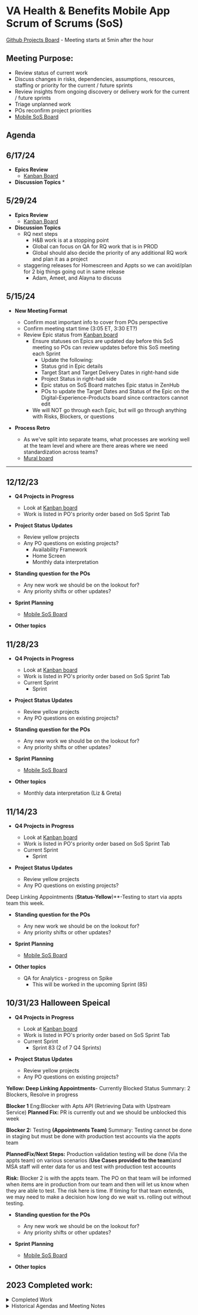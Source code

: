 # VA Health & Benefits Mobile App Scrum of Scrums (SoS) 
[Github Projects Board](https://github.com/orgs/department-of-veterans-affairs/projects/823/views/3) - Meeting starts at 5min after the hour

## Meeting Purpose:

  * Review status of current work
  * Discuss changes in risks, dependencies, assumptions, resources, staffing or priority for the current / future sprints
  * Review insights from ongoing discovery or delivery work for the current / future sprints
  * Triage unplanned work
  * POs reconfirm project priorities
  * [Mobile SoS Board](https://github.com/orgs/department-of-veterans-affairs/projects/823/views/3)
  


## Agenda

## 6/17/24
* **Epics Review**
  * [Kanban Board](https://github.com/orgs/department-of-veterans-affairs/projects/823/views/13)
* **Discussion Topics**
  * 

## 5/29/24
* **Epics Review**
  * [Kanban Board](https://github.com/orgs/department-of-veterans-affairs/projects/823/views/13)
* **Discussion Topics**
  * RQ next steps
    * H&B work is at a stopping point
    * Global can focus on QA for RQ work that is in PROD
    * Global should also decide the priority of any additional RQ work and plan it as a project
  * staggering releases for Homescreen and Appts so we can avoid/plan for 2 big things going out in same release
    * Adam, Ameet, and Alayna to discuss

## 5/15/24
* **New Meeting Format**
  * Confirm most important info to cover from POs perspective
  * Confirm meeting start time (3:05 ET, 3:30 ET?)
  * Review Epic status from [Kanban board](https://github.com/orgs/department-of-veterans-affairs/projects/823/views/13)
      * Ensure statuses on Epics are updated day before this SoS meeting so POs can review updates before this SoS meeting each Sprint
          * Update the following:
          * Status grid in Epic details
          * Target Start and Target Delivery Dates in right-hand side
          * Project Status in right-had side
          * Epic status on SoS Board matches Epic status in ZenHub
          * POs to update the Target Dates and Status of the Epic on the Digital-Experience-Products board since contractors cannot edit
      * We will NOT go through each Epic, but will go through anything with Risks, Blockers, or questions
      
* **Process Retro**
  * As we've split into separate teams, what processes are working well at the team level and where are there areas where we need standardization across teams?
  * [Mural board](https://app.mural.co/t/adhoccorporateworkspace2583/m/adhoccorporateworkspace2583/1715720774099/f5818b6c94c7e3ccddb54b63c419de2e2753a69c?sender=matthall4429)




__________________________________________________________________________
## 12/12/23

* **Q4 Projects in Progress**
  * Look at [Kanban board](https://github.com/orgs/department-of-veterans-affairs/projects/823/views/13)
  * Work is listed in PO's priority order based on SoS Sprint Tab 
   
* **Project Status Updates**
  * Review yellow projects
  * Any PO questions on existing projects?
    *  Availability Framework
    *  Home Screen
    *  Monthly data interpretation

* **Standing question for the POs**
  * Any new work we should be on the lookout for?
  * Any priority shifts or other updates?

* **Sprint Planning**
   * [Mobile SoS Board](https://github.com/orgs/department-of-veterans-affairs/projects/823/views/3)

    
* **Other topics**

## 11/28/23

* **Q4 Projects in Progress**
  * Look at [Kanban board](https://github.com/orgs/department-of-veterans-affairs/projects/823/views/13)
  * Work is listed in PO's priority order based on SoS Sprint Tab 
  * Current Sprint
    * Sprint 
   
* **Project Status Updates**
  * Review yellow projects
  * Any PO questions on existing projects? 

* **Standing question for the POs**
  * Any new work we should be on the lookout for?
  * Any priority shifts or other updates?


* **Sprint Planning**
   * [Mobile SoS Board](https://github.com/orgs/department-of-veterans-affairs/projects/823/views/3)

    
* **Other topics**
   * Monthly data interpretation (Liz & Greta)

## 11/14/23

* **Q4 Projects in Progress**
  * Look at [Kanban board](https://github.com/orgs/department-of-veterans-affairs/projects/823/views/13)
  * Work is listed in PO's priority order based on SoS Sprint Tab 
  * Current Sprint
    * Sprint 
   
* **Project Status Updates**
  * Review yellow projects
  * Any PO questions on existing projects?
 
Deep Linking Appointments (**Status-Yellow**)**-Testing to start via appts team this week.
 

* **Standing question for the POs**
  * Any new work we should be on the lookout for?
  * Any priority shifts or other updates?


* **Sprint Planning**
   * [Mobile SoS Board](https://github.com/orgs/department-of-veterans-affairs/projects/823/views/3)

    
* **Other topics**
   * QA for Analytics - progress on Spike
     * This will be worked in the upcoming Sprint (85)

## 10/31/23 Halloween Speical


* **Q4 Projects in Progress**
  * Look at [Kanban board](https://github.com/orgs/department-of-veterans-affairs/projects/823/views/13)
  * Work is listed in PO's priority order based on SoS Sprint Tab 
  * Current Sprint
    * Sprint 83  (2 of 7 Q4 Sprints) 
   
* **Project Status Updates**
  * Review yellow projects
  * Any PO questions on existing projects?
 
**Yellow: Deep Linking Appointments**- Currently Blocked Status
  Summary: 2 Blockers, Resolve in progress

**Blocker 1**
  Eng:Blocker with Apts API (Retrieving Data with Upstream Service)
  **Planned Fix:** PR is currently out and we should be unblocked this week
  
**Blocker 2:** Testing **(Appointments Team)**
  Summary: Testing cannot be done in staging but must be done with production test accounts via the appts team
  
 **PlannedFix/Next Steps:** Production validation testing will be done (Via the appts team) on various scenarios (**Use Cases provided to the team**)and MSA staff will enter data for us and test with production test accounts 

**Risk:** Blocker 2 is with the appts team. The PO on that team will be informed when items are in production from our team and then will let us know when they are able to test.
The risk here is time. If timing for that team extends, we may need to make a decision how long do we wait vs. rolling out without testing.

* **Standing question for the POs**
  * Any new work we should be on the lookout for?
  * Any priority shifts or other updates?


* **Sprint Planning**
   * [Mobile SoS Board](https://github.com/orgs/department-of-veterans-affairs/projects/823/views/3)

    
* **Other topics**




## 2023 Completed work:
<details>
<Summary>Completed Work </Summary>

| Quarter |Project | PM | Status |
|-------- | ----------- | ----------- | ----------- |
|Q2 | [CircleCI Migration](https://app.zenhub.com/workspaces/va-mobile-product-view-610035bc5395bb000e62e529/issues/gh/department-of-veterans-affairs/va-mobile-app/4670) | Kelly | COMPLETE |
|Q2 | [Digital Decision Letters ](https://github.com/department-of-veterans-affairs/va-mobile-app/issues/4290)| Kelly | COMPLETE |
|Q2 | [Preferred Name & Gender Identification](https://github.com/department-of-veterans-affairs/va-mobile-app/issues/4028) | Meko | COMPLETE |
|Q2 | [WCAG 2.2 ](https://github.com/department-of-veterans-affairs/va-mobile-app/issues/4228) | Stacy | COMPLETE |
|Q2 | [Rx](https://github.com/department-of-veterans-affairs/va-mobile-app/issues/5091) | Meko | COMPLETE |
|Q2 | [Claims Metrics/Pact Act](https://app.zenhub.com/workspaces/va-mobile-product-view-610035bc5395bb000e62e529/issues/gh/department-of-veterans-affairs/va-mobile-app/4078) | Stacy | COMPLETE |
|Q3 | [Content Management System Sprint 0](https://app.zenhub.com/workspaces/va-mobile-60f1a34998bc75000f2a489f/issues/gh/department-of-veterans-affairs/va-mobile-app/6071)   | Misty | COMPLETE |
|Q3 | [Cancel Message Content Auidt**](https://app.zenhub.com/workspaces/va-mobile-60f1a34998bc75000f2a489f/issues/gh/department-of-veterans-affairs/va-mobile-app/2172) |Stacy | Releasing August |
|Q3| [SM Realignement with MHV](https://app.zenhub.com/workspaces/va-mobile-60f1a34998bc75000f2a489f/issues/gh/department-of-veterans-affairs/va-mobile-app/4718) | Adam | Releasing August| 
|Q3 | Pre-Needs Burial Claims Sprint 0  | Adam  | Presented |
|Q3 | [Appointment Refinement: Compensation & Pension](https://github.com/department-of-veterans-affairs/va-mobile-app/issues/4725)  | Meko | 8/1 App release |
|Q3 | [Deeplinking](https://app.zenhub.com/workspaces/va-mobile-60f1a34998bc75000f2a489f/issues/gh/department-of-veterans-affairs/va-mobile-app/6037) | Stacy | 2.10.11 RElease - Sept |
|Q3 |[Appointment: List & Detail content alignment audit](https://github.com/department-of-veterans-affairs/va-mobile-app/issues/5136) | Meko | Readout completed | Aug '23 |
|Q3| [Finding Medications-Comparitive Analysis](https://github.com/department-of-veterans-affairs/va-mobile-app/issues/6041) | Meko/Lauren | Readout completed | | August '23| 
|Q3 | [Android SSO Login Update / Custom Tabs](https://app.zenhub.com/workspaces/va-mobile-60f1a34998bc75000f2a489f/issues/gh/department-of-veterans-affairs/va-mobile-app/5118) | Stacy | 2.11.0 Release Sept 2023 |
|Q3 | [Proof of Veteran Status](https://app.zenhub.com/workspaces/va-mobile-60f1a34998bc75000f2a489f/issues/gh/department-of-veterans-affairs/va-mobile-app/4270) | Adam | 10/11/2023 |
</details>




<details>
<Summary>Historical Agendas and Meeting Notes </Summary>

## 10/17/23


* **Q4 Projects in Progress**
  * Look at [Kanban board](https://github.com/orgs/department-of-veterans-affairs/projects/823/views/13)
  * Work is listed in PO's priority order based on SoS Sprint Tab
  * PM owner - transitioning to Ameet 
  * Current Sprint
    * Sprint 82  (1 of 7 Q4 Sprints) 
   
* **Project Status Updates**
  * Review yellow projects
     * No yellow projects   
  * Any PO questions on existing projects?
     * Meko leaving / transition - Rachel offered her and Ryan as an assistance for and after the transition
     * Meko provided an update on exisiting work
        * Appointments
           * Identified a bug that MHV is looking into - Mobile showing video when its in person
           * Possibility this is a staging data issue
           * Ticket created - thread in MHV Slack channel
        * RX
           * Continuing to follow-up
           * Working on a recommendation that will be shared on mobile design channel
              * Recommending going the Sort route 
           * Unplanned work
              * Raquel reached out asking if mobile could smoke test a change they are implementing (mobile not involved with the change)
              * Mobile does not have production accounts thus cannot smoke test
              * Uncertain how we can help ; example of unplanned Q4 work that other areas are contacting mobile for       
 
* **Standing question for the POs (Adam)**
  * Any new work we should be on the lookout for?
     *  Terms of Use expected to continue
        * Meko indicated testing has begun on Mobile
        * Mobile found a bug when redirecting - communicated and shared that with TOU team - they are working on it   
  * Any priority shifts or other updates?
     * Travel Reimbursement ending this sprint vs continuing a couple more 
     * No other changes 

* **Sprint Planning (Adam)**
   * [Mobile SoS Board](https://github.com/orgs/department-of-veterans-affairs/projects/823/views/3)
      * No concerns with the top projects or the projects currently slated
      * All areas have extra capacity which will be looked at during planning
    
* **Other topics**
   * Liz - [Sept 23 App Store Review](https://github.com/department-of-veterans-affairs/va.gov-team/blob/master/products/va-mobile-app/reporting/App-Stores-Reviews/Sept23.md)
       * Process has been done for 8 months
       * Looking at 20 key words
       * 150 - 200 reviews a month with comments
       * Discussion on how best to integrate app store data with dashboard data - Greta, Liz, and Ameet working on it - Rachel support
       * Liz encouraged to continue to review during SoS if she wants 


## 10/3/23 Agenda
 * Repurposed for Q3 planning
 * Contact Kelly Lein / Matt Hall for planning materials, decisions

## 9/19/23 Agenda:


* **Q3 Projects in Progress**
  * Look at [Kanban board](https://github.com/orgs/department-of-veterans-affairs/projects/823/views/13)
     * Removed the table of projects and status updates and moved them to epics on the Kanban board
     * Able to search on the kanban board project status to see where its at (On Track, Potential Risk, At Risk)   
  * Yellow projects / Potential Risk
     * EVSS
        *   Mobile waiting for fully EVSS transition; once its moved into production and stable then Mobile will switch over
            * Disability ratings turned on to 100% but had to drop to 50% because of errors
            * Overall Mobile transition to EVSS is less than 10 points - turn on / monitor the various areas    
     * Check-In
        *   No actions for mobile @ this time outside of staying up to date with External teams 
        *     Conituned blockers from external teams
        *   Planned Check-In release for today but put on hold because of bugs
            * Kay working to prioritize the bugs
        *   Staging tool still blocked as Shane is OOO
        *   Rachel said she would like a retro with VAOS and Check-In on how we could have done better on this project
        *   Discussion on prioritizing this project into Q4 given the dependencies
           * Rachel agreed to the risk and talked about prioritizing work Mobile has more control / less dependencies on    

 
* **Standing question for the POs (Adam)**
  * Any new work we should be on the lookout for?
     * MHV sign on is being decommissioned on 12/4
     * Rachel and Ryan are the POs for the Veteran Status for both Mobile and Web  
  * Any priority shifts or other updates?
     * None
  * Other topics
     * Kelly brought up if there was any additional info on Epic 6721 - Rachel indicated she would know more about 6/21 meeting
     * Q4 Planning
        * Monday Kelly is working with POs on defining a list of possible projects; have a meeting planned next week to review with the team
     * Custom Tab Andoid Login Issue - Rachel asked
       * Ticket is pending handing to be sized [6736](https://app.zenhub.com/workspaces/va-mobile-60f1a34998bc75000f2a489f/issues/gh/department-of-veterans-affairs/va-mobile-app/6736)
       * Rachel said to work this bug through standard process when asked if we need to prioritize it in this sprint, Mobile will incorporate into next Sprint (81)
         
* **Sprint Planning (Adam)**
   * No changes from a project standpoint per the POs
   * Mobile teams to work on leveling out the capacity through standard Sprint Planning process 

* **Monthly Mobile App Review Summary (Liz)**
   * Liz posted findings in DSVA
   * Liz asking how to best to use this information moving forward
      * Rick and only source of sentimental satisfaction
   * Group discussed adding some kind of feedback throughout the app's feature to learn more specifics
      * Matt confirmed this is a Sprint 0 Submit Feedback back in April already completed in this ; work has not progressed from here
      * Clarified this is not In-App recruitment as that focuses on helping Perigean improve their accuracy in selecting people who use the app for research
   * Liz reviewed the App Store data in [Github](https://github.com/department-of-veterans-affairs/va.gov-team/tree/master/products/va-mobile-app/reporting/App-Stores-Reviews)
   * Discussion on how to include this - maybe monthly dashboard , regular reviews
   * Dicussion and agreed consensus that a data dictionary / readme would be helpful for people to use to read and understand the data vs making wrong intreprations
    

* **Action Items**


## 8/22/23 Agenda:
* **Q3 Projects in Progress**
  * Yellow projects - Check In and Android Custom Tabs
     * Check-In (Meko) - still need Appointment team to expose a few fields and provide access to staging tool - Apt team is continuing to work on it 
     * Custom Tabs (Stacy) - SiS did a fix on their side and Mobile will be re-releasing on 9/12 
  
  
* **Standing question for the POs**
  * Any new work we should be on the lookout for?
       * Not on Scrum Board but Terms of Use Sprint 0 - external team will demo this on Thursday
       * Terms of Use Sprint 0 should be priority one of Sprint 0s and prefer to start this earlier than originally planned
       * Mobile does not explicitly have to match what other teams are doing
         * However - need to make sure that changes Web makes does not negatively impact mobile and changes mobile makes does not negatively impact web  
  * Any priority shifts?
  * Any updates?
       * Veteran Status - Rachel - hot off the press 
         * Just found out before this meeting that per VA Legal we cannot use the term Veteran or Veteran Status given dishonorably discharged (DD) Veterans can currently access this feature 
           * Rationale - doesn't follow Veteran definition; could lead to legal problems if DD Veteran has something that indicates they are a Veteran ; refered to VA communication toolkit on the web
         * With this - the recommendation was to change the name to Proof of Military Service then rename to Veteran Status onec DD Vets are prevented from accessing 
           * Mobile recommended Proof of Service given the length of Proof of Military Service will cause UX issues in the app - Rachel agreed
           * Mobile also sited concerns with the switching and changes impacting Veterans with cognitive disabilities 
              * Mobile's recommendation was to hold off releasing until the product works as expected vs pushing it out and making changes
              * Mobile also concerned with hiding information and from conversation DD Veterans can access some information but just not have it say Veteran
              * Mobile confirmed BE has access to statuses but FE does not use them to identify DD Vets
                 * Mobile will need help with understanding what statuses to use and when from external team
         * Rachel agreed to hold off on how to move forward with Veteran Status based on Mobile feedback and will get back with the Mobile team on next steps   
 


* **Sprint 79 Planning (Adam)**
  * SoS [Sprint Tab](https://github.com/orgs/department-of-veterans-affairs/projects/823/views/3)
     * Several areas over capacity
     * Rachael is the only QAer next sprint 
     * New projects
         *  Remote Disaster Mitigation   
         *  RX Default list view to show Active 
     * Projects completed from last sprint - 2.11 release 9/12 
         * Veteran Status MVP
     * Conversation on the sprint
         * Identified that Check-In Mobile work will be limited as we do not have access to testing - Apts is still working on it
         * Tom confirmed QA is set-up the best way the can to support Rachael being solo QA this sprint
         * Rachel indicated that we would pull capacity from Claims or the proejct itself
            * Matt eindicated this was more for small changes and planning for Q4 work
        * Adam indicated more conversation to happen during Sprint Planning process but have made good progress with the convo    
 
 * **Other items**
    * Q4 planning timing ? (Adam)
       * 3 sprints left for Q3 ~7 weeks away from Q4 work
       * Matt said that Kelly will be leading and coordinate with Jennifer - more information to be shared with Kelly is back from PTO
       * 10/3 is the full plan review - start at least 2 weeks before hand 
   * [4420](https://github.com/department-of-veterans-affairs/va-mobile-app/issues/4420)-Truncated address when launching Apple Maps
     * Next Steps to close the loop
       - Initial analysis not a mobile app issue, web has not heard of any issues on their end (leverage google maps)
       - Potential test that Kay has called out in slack is we could try testing with a Staff Veteran at the site.  If this is something we should do; may need PO coordination to set this up.  [See thread](https://dsva.slack.com/archives/CMNQT72LX/p1690220266864609)
       - There has only been 1 reported instance of this, should we continue to troubleshoot and work to test with this particular site, or is it ok to close this ticket for now and monitor to see if we receive any new inquiries concerning this use case?
    * Rachel approved to close this out but monitor is this is happening in App store review / Reddit 


## 8/9/23 Agenda
* Q3 Projects in Progress
   * 3 Yellow projects
      * Check-In (status from last SoS - related to dependency on other team) 
      * Customer Tabs - rollback 2.0.9; SiS team is involved - awaiting next steps from them
      * VHIC - mtg tomorrow in order to get contacts / info in order to get started
      * Design System Repo - Ryan has a meeting to review the roadmap and get Github staff contact
* Standing question for the POs
  * Any new work we should be on the lookout for?
      * Matt / Seth message from Ericka Robins (not sure of spelling) to get bullet points - both agreed to follow-up
      * VANotify is doing some work - does not impact mobile / existing notifications
          * But impacts new notifications - business is looking into it OCTO is staying in touch
      * Offsite that OCTO is participating in October - will have more info to share after  
  * Any priority shifts? None
* Sprint 77 Planning (Adam)
   * Ryan provided additional details on improving
      * less of a readout and interested in the conversation on epics being worked on and their tickets
      * Seth to follow-up with Jennifer on this 
   * SoS (Sprint Tab)[https://github.com/orgs/department-of-veterans-affairs/projects/823/views/3]
     * Projects starting: Travel Reimbursement Step 1 , Check-In Unhappy Path Copy, 
     * Projects expected to fall off - VHIC Step 1, Veteran Status (implementation TBD), Medication Readout, Mobile App Retention Analysis
     * Matt talked about additional discussion on handling surplus of capacity
     * Matt mentioned Labs and Test may be in consideration for Q3 (though no planned)
         * BE Jayson is working with Rachel and could do additional assessments of this and also Travel Pay
 * Other
     * Ryan - Just go ahead and put time on my calendar; I appreciate you asking but feel free to just put it on and I will respond or ask for a new time   

 
## 7/25/23 Agenda:
* Q3 Projects in Progress
  * Check-in
     * Yellow as we continue to be dependent on getting APIs finalized, sycning with Vista for testing confirugation  
     * Kay and team working on priorities 
     * Rachel asked how we could be better in handling situations like this
        * Meko mentioned that we need to identify dependencies upfront and make sure external times are aligned and on the same roadmap 
        * Meko also mentioned we are learning at the same time especially on the testing side 
  * Appointments
     * Call out that apopintment space is very complex
     * Facilities have their own business rules and can be different
     * Focus on appointment specific vs organization specific  
  * Deeplinking
     * Narin the only person to send messages for push notifcations
     * Narin had access issues that delayed testing 1-2 days
     * Potential issue with VANotify schema issue - working to debug but may need external coordination
     * Ryan said to pull him in if needed
     * Narin sent Rachel Han a form to sign to get Rachael and Theo access for testing
         * Rachel H noticed it was 2 years old and wanted to verify its the correct form
         * Narin confirmed and is working with a MHV PM who has helped on similar asks in the past
         * Rachel H to submit today 7/25 
  * Biometric bug 5986 update (Jayson)
     * Not the issue Tim Wright is working on
     * Jayson doesnt not believe is biometrics specific
     * When signing in there is an auto upgrade process to premium - sometimes this auto upgrade does not work
         * Web experiences this issue as well
         * Believe the root cause is related to the upgrade process
     * Jayson working with Identity on this
     * Rachel asked we should see what Web is doing to work around this and see if we can apply something similar
         * Jayson confirmed once we get more information from Identity we can review our options to resolve   

* Standing question for the POs
   * Any new work we should be on the lookout for?
      * Transition from RxR App to Flagship
      * Matt / Rachel have been talking - need to discuss with team to discuss scope
           * Only expect PM capacity to be impacted and maybe data to track metrics during transition and possibly coordinate with web to align
      * Analytics
          * Align priority with Phase 0 work which can be found in MHV-on-vagov-portal-home channel in their favorites
             * [Phase Mural](https://app.mural.co/t/departmentofveteransaffairs9999/m/departmentofveteransaffairs9999/1667322271773/26b9a1c19e3d4f1dbcc1dba4e4218a56f0fbb75a?sender=u7ec1ac1ea3bde48882e36908)
             * Product to review and align with this
     * Veteran Stauts Card
          * VA got confirmation that other health systems in the private sector will accept this form of id to get medical care/  treatment
          * Calling this out to re-enforce its value
     * Rachel (PO) to pull in Jayson as needed to help find information
          * Travel Reimbursement - Rachel and Kay meeting Thursday
          * Labs and tests - Jayson shared discovery done a year ago
               * That discovery may be outdated as all API MHV Medical Records are moving to Fire (Lighthouse) however Jayson indicated it includes details on Lighthouse APIs in that doc
               * Rachel Question for Jen / Ryan to consider - how much do we know as to what Veterans want to see in labs and tests froma mobile debice
                   * May need to consider mobile research and piggyback off Thanksgiving 2022 web research
                   * Ryan has seen comps from that and feels its just waiting to be built - not a lot of complexity
                   * Discussion on sharing and downdloading - need to consider impact with large documents (hundreds of pages)
                   * Lauren to follow up with Jen on this topic  (Lauren completed see [Slack](https://adhoc.slack.com/archives/C02CTV4JN0J/p1690314234091539)
                   * Greta mentioned completing access needs to get access to cover the metrics side of this work
                   * Reinforcement that just because web did it does not mean Mobile has to
                   * Liz call out some initial findings from research - Vet agency and cointuation of care especially for mobile (homeless vets) more info to be shared in research findings at next demo
   * Any priority shifts?
      * None
* Sprint 77 Planning (Adam)
   * Review [Sprint 77 SoS board](https://github.com/orgs/department-of-veterans-affairs/projects/823/views/3) to see what is currently slated
   * No priority changes
   * Discussions on Check-In and impact being delayed
   * Discussions on how to use extra capacity
      * Indicated disciplines leads are discussiong - Matt confirmed 

## 7/18/23 Agenda: 
 * SoS is being used this day for Sprint Planning for Sprin 76
 * Sprint Planning Slides [Mobile Team Sprint Planning - Sprint 76.pdf](https://github.com/department-of-veterans-affairs/va.gov-team/files/12088648/Mobile.Team.Sprint.Planning.-.Sprint.76.pdf)
 * Additional discussions needed on the process to handle pulling in tickets that were not planned - Jennifer to followup with Matt on coordination


## 7/11/23 Agenda and Meeting Notes 
 * Q3 Projects in Progress
    * RX carryover 
         * Meko verified its tied to the extra events Greta has spoken about, Binny confirmed status an be moved to green 
    * Cancel Message content audit 
         * Stacy -continuing to work on this so that we can move from yellow to green before the end of Sprint 75. Asked if Eng had anything further to add, Binny validated that this will be done.
    * EVSS
         * Kelly - updated that our team is doing well but are blocked by VA and LH. We are ready with Claims status and are waiting until VA is in Production; Letters is at 95% and will likely be ready for PROD before Claims.
    * SM Realignement Update 
         * Project missing from list above - project added back in 
         * working through staging bug issues ; experienced issue with adding threads to folders / inbox as originally planned ; SM MHV did not support
         * PO asked Product to coordinate a meeting with Leila Rassi (Octo owner of MHV SM) to review what Mobile is doing for SM 
    * Appointments 
         * Meko to update project list with Appointment as they are separate not together 
         * There are two tickets tied to appointments - CMP, removing the cancel button has been completed and are targeting the August 1 release and we are aligned with the Appts team; Appointments team has been updated. 
         * The other item is for Audits and that ticket is still in review.
    * Check-in
         *  Meko: question for Rachel: on Check-in, it sounds like some of the other teams are splitting the eng team between a couple of projects through August. Kay is managing two of these initiatives
         *  Rachel had not had a chance to talk to Kay about these and will touch base with her.
         *  Rachel met with Shane Elliot OCTO for SMS content - sounds like low effort to modify and just needes content from us 
    * POs would like the Estimated Timelines added to the card on the SoS board - Rachel looks at Kanban first then quarters than Sprint 
         * Completed 7/13 - comments made on tickets for details 
             * We have no timelines for alternate projects thus can't provide one so added Alternative Project in project name to differentiate
             * Used 100% Release field so it appears on the card - not this only depicts work planned for Q3 for that step; if we know work will also be continued into Q4 (Detox UI, Remote Disaster, Travel) the date depicts end of Q3 date of 10/10
             * Based on history timing will change and PMs will need to update the Epic in the Kanban as they change and also when the ture 100% release happens

 *  PO's project priorirt list (Adam)
    * Matt indicated the priority is set in the [SoS Board in the Sprints Tab](https://github.com/orgs/department-of-veterans-affairs/projects/823/views/3) as its sorted by Epic
    * [SoS Board in the Sprints Tab](https://github.com/orgs/department-of-veterans-affairs/projects/823/views/3) will be the source of truth for Mobile to follow
    * If the POs want to modify the priority then once that change is communicated then the SoS board can be update 
     
 * Question for the POs - any unplanned work that needs reviewed / prioritized? (Adam)
   * Web Banner - Meeting with Dave Conlan on 7/18
       * not sure what will come of it but our our scope and work has been completed and shared
       * Rachel directed to default to no work or very minimal 
         * believes there are questions tied to the events for their tracking purposes 
         * PM to provide update to Rachel post meeting  
   * Design Jam Session on app's home page around notifications
       * Is this related to a planned Q3 project or is there possible future work we need to be aware of 
   * Holly reviewed possible design work to fill unplanned capacity asked for PO approval to proceed with at least ST 
        * Identified while working on In-App recruitment
        * Identified that we are out of alignment of Va.gov design library 
        * recommended some short term work but also added the long term aspect of this is to update the home page (discussed during Nav 2.0 with past PO)
        * Ryan indicated he wanted to focus on known issues and those that align with future work especially ones that can be measured impact
            * Ryan indicated he did not think it was urgent to align with Va.gov design library on mobile alerts
            * Ryan indicated that Jen, Rachel, Ryan have talked about low hanging fruit that is Veteran facing like Labs and Test for Q3
            * Rachel / Ryan confirmed if the issue is accessibility related then would support pursuing 
        * Next steps
            * Jen to lead additional conversations 
            * Jen to provide Rachel / Ryan with a list of design work and other possible work to consider per PO's request 
                * Rachel asked if Jen to prioritize based on the following
                     1.) Focus on areas with the least amount of unknowns
                     2.) Work that is easy to shuffle in and out 
    * General awareness - no mobile action - Health Portfolio is working on a Go / No Go for SM update
         * Phase 0 go / no go targeting next week
         * This could lead to more questions around SM experience that Rachel will need help with 
         * Discussion on if we should bump up SM dashboard work - Rachel indicated to keep with current priority for now
    * Dashboard prioritization - could we align updates with MHV.gov release plan 
          
     
 * Sprint Planning update (Matt)
   * Team had a sprint planning workshop on 7/10
   * Changes will be made gradually to improve this process
   * Mobile meeting with POs 7/12 to discuss further details 

* Sprint 76 Planning (Adam)
   * Past convos talked about using SoS pre-sprint planning meeting to help with sprint planning?
   * This will likely change over time but taking a first stab at is 
       * Reminder that the SoS Board used for Q3 is used for our Sprint Planning prep as work is broken out by various sprints
       * Review [Sprint 76 SoS board](https://github.com/orgs/department-of-veterans-affairs/projects/823/views/3) to see what is currently slated
   * Reviewed board 
       * Discussions on if we can pull up work given 76 / 77 PM and BE have extra capacity
       * This is what is tentatively planned - not that some work may carryover also that some of the sizing is estimates and could change - difficult to say we have extra capacity but could
       * Jayson indicated user endpoint work can be pulled in early
       * No action taken



## 6/13/23
* User Retention Research - Liz
    * We'd like to start this right away
    * Please surface any questions you may have 
    * Liz to post the Research plan for Rachel & Ryan to review
* Sprint Capacity Planning - Content capacity  
    * Misty has 10 planned points for Sprint 74 but capacity is only at 5
    * Affects Check In and Confirmation Message Audit epics
    * Have worked ahead a bit on audit epic and hoping to reduce points for work in this sprint, encompassing really only QA'ing content and helping answer questions that come up from implementation.
* In-App Recruitment Step 2 (Adam)
    * Thanks Ryan for confirming we can use the Perigean link; Danielle will be included in content approval- [Slack thread](https://dsva.slack.com/archives/C018V2JCWRJ/p1686256275924369)
    * Dependency - We will need Kevin Hoffman / Danielle Thierry approval before implementing as they are not currently looking to increase their recruitment database size (see Slack thread for more details)
    * Proceeding with Step 2 focusing on UX design and business logic per Po's approval last demo
 * Secure Messaging - Realignment with Web (Adam)
    * Identified threading work needs to carry over 5654 ; Worked with Binny and will be picking this up 
 * Secure Messaging - Migrate to Re-Engineered Patient APIs (Adam) 
    * Meeting scheduled for Friday with MHV SM team including Mobile's Binny, Jayson and myself
    * Will have more of an update post meeting 
    * Open items: still awaiting ICD and updated schedule from MHV SM
 * EVSS Migration updates


## 5/31/23
* Preferred & Gender Identity Post release Bug identified
  * Authentication rule missed during implementation thatpreferred name and gender id updates are only available for idme and logingov user
  * Fix put in place by BE to update policy, but an issue was identifed on Friday by QA that when attempting to update Gender identity a service call was repeatadly being made and user hangs on a loading screen.  BE fix was needed as it was released in prod.  Next steps in handling this scenario for FE.  Do we show message to user upfront that they are not able to update, do we show messaging when user attempts the update, and what type of servicing error will come back from backend.   I have reached out to the accountexp-authexp team to see how they are handling message display in prod for web [DSVA thread](https://dsva.slack.com/archives/C909ZG2BB/p1685471206085409).  
* Ticket Management - PO approval on closing tickets not yet worked that are 1 year or older (anything older than 6/1/2022) - Adam
    * A lot has changed in the last 1 year which means they are likely outdated and will need a new ticket created with updated details and information before they can get prioritized
    * Tickets that are closed are still reecords in the system that can be reviewed if needed 
    * Goal - establishing such a practice will help keep the board clean by having relevant tickets on the board 
    * Expect we will learn as we do this but feel this is a solid first step
* Sprint Capacity Planning - QA capacity  
    * QA Team is facing over capacity 
    * QA does not have enough capacity to validate all new work and catchup work 
    * Therese reviewed upcoming sprints and increased QA capacity to better align and identified projects with no QA capacity associated with them but anticipate they will 
    * Need to set up a QA sizing process 
    * Leads need to discuss further and decide how we want to handle
       * EVSS and SM have external deadlines 

* C&P Appointments - C&P appointments are displayed in the VAOS application.   As of late April, the appointments team made some updates to the upcoming/past appt list to display Compensation & Pension as the appt type vs. the service type (i.e. Audiology & speech).  Additionally, a recent change request was implemented to not allow for these appt types to be canceled via VAOS and the user has to call the facility to make a change
  * Request for mobile to implement the above changes; originally to ensure functionality to not allow cancel, however in review it looks as though mobile needs to make additional appt list view changes to reflect the display of the appts.  Next step: priorize work/timing
  * Appt team, ticket references: [56997](https://app.zenhub.com/workspaces/appointments-team-603fdef281af6500110a1691/issues/gh/department-of-veterans-affairs/va.gov-team/56997)- Display C&P Appointments on the appt list(upcoming & past) and [57824](https://app.zenhub.com/workspaces/appointments-team-603fdef281af6500110a1691/issues/gh/department-of-veterans-affairs/va.gov-team/57824)-Set cancellable false for Comp & pension appts
  * We need to determine priority of this work

* Check-in
  * Veterans will need to text a VA number and VA will text them back
  * Working on the content of the message
  * Meko to work with Laurie on Check-in team to ensure they are creating tickets for this work
  * Shawn also proposed sending Push Notifications
    * Meko & Rachel to discuss further
 
 * VBA had a data request last week
  * miscommunication on this request - in the future if anyone outside of our team asks for data, include Rachel & Ryan so they can help prioritize requests

## 5/23/23
* Sprint 72 Planning [Mobile Team Sprint Planning - Sprint 72.pdf](https://github.com/department-of-veterans-affairs/va.gov-team/files/11554612/Mobile.Team.Sprint.Planning.-.Sprint.72.pdf)



## 5/16/23

Check-In
* Team is working on providing LOE estimate for 2 check-in user experience flows 'check-in w/pre-registration & check-in w/out pre-registration.  Target to have estimates by Wed 5/16. Being tracked [here](https://github.com/department-of-veterans-affairs/va-mobile-app/issues/5670)
* Push Notifications - Most of this effort is coordination that will need to be done w/check in team, Vetext/VaNotify (no implementation work on mobile).  If this is required for MVP, engagement will be needed with VeText/VANotify, are they in line with MVP timelines etc.
* Deep Linking - Will require a team spike (research time) to explore what would be involved and needed to implempement deep linking on the app
* There was an ask by Kay to add 'my-health-APPOINTMENTS' label to our check in Epic so that it would appear on the Unified Appointments Experience board.  It doesn't look like we are on the same repository and do not have access to adding the label and linking.  Need PO support on how to go about linking.  [Unified Appointments Experience Board](https://app.zenhub.com/workspaces/unified-appointments-experience-includes-mhv-to-vagov-check-in-mobile-etc-63d9ef2effd69b002641127b/board)
  * Ryan to find out
* Call Center Hand-off - may be another team to do MVP
  * Ryan to follow up with Rachel about meeting on 24th
* Better monitoring of any API outages - SM went down and we weren't sure of the process
  * There is confusion around who is responsible for alerting of outages, especially on off-hours.  Platform has on-call rotations but our program doesn't have the same.  Previously we have been advised to not alert upstream teams to errors we see as they should already be aware, so we didn't alert of the SM outage. 
* Providing alerts on important events in a Veteran's life - [Event Bus](https://github.com/department-of-veterans-affairs/VES/blob/master/initiatives/Invest%20in%20an%20event%20driven%20architecture.md) ETA Jan 2024
* Moving Sprint Demo to current Sprint 0 time slot and vice versa.
  * Confirm over Slack, want to ensure we get Rachel's feedback.  Ryan is ok with that change.



---------------

## 5/9/23

Sprint Demo meeting  - is there a better time slot?

EVSS Migration - data discrpencies
  * New claims Status data source does not include the VA Representative (removed because it was misleading)
  * We have concerns about removing it from the Claims tool in the app because there is no where else that provides this information.  
  * We could use help understanding how VA.gov made the decision to remove it

-----------------


## 5/2/23

Preferred Name & Gender Go/Live  on hold
  * Team currently troubleshooting, lag in update identified in during UAT.  Requires multiple update attempts to populate Preferred Name & Gender Identity issue #[5548](https://github.com/department-of-veterans-affairs/va-mobile-app/issues/5548) 

Secure Messaging - MHV Re-engineering SM PAtient APIs & Mobile having to migrate  
  * This is completely separate work than the Secure Messaging Alignment (copy, attachment, categories, etc) work 
  * Late March MHV notified Mobile that they are re-engineering APIs for Secure Messaging Patient APIs - no functionality changes just moving to a new platform 
  * This requires Mobile to migrate to these APIs on the new platform in order to keep Secure Messaging functioning (May 31st is when MHV targeted their work completed ; Needed Mobile to migrate by 8/22) 
  * Given this mobile is entirely dependent on MHV as it's their APIs that need to be completed 
  * Informed last week that this timing may be at risk - no timeline given - delays some Q2 planned capacity (BE mainly) till later into Q2 and likely early Q3 
  * Next step is to meet with them in June 
  * I made this a separate item above   

Digital Decision Letters
  * All set to go live 5/9
  * Notifying VBA stakeholders

Figma Shipped Files
  * Ryan curious the effort we put into Design Ops tasks
    * VA.gov doesn't do the same process
    * We are putting more effort in right now but it won't always be this effort-heavy, going forward designs will go from working files into Shipped files.  We just need to build them out to start right now.
    * Ryan curious if there is a way to use the Shipped Files in Figma with his Data Dictionary work he is doing

-----------------

## 4/25/23
Discussion Items 
* Experience and worked through resource constraints in Sprint 69 
  * Overcame this challenge through positive team work and communicaiton - great job team!! 
* What's New in-app UI - what threshold do we want to use for utilization of the What's New alert on the app Home screen?
  * We will put both DDL and PNGI into the What's New Alert for this release.
* Pulling in Check-In Discover into Sprint 70 
  * This work was not planned for Sprint 70 so pulling it in means we need to remove work to compensate for the infusion of capacity to perform this work 
  * Need POs to decide what gets pulled out, we would recommened Secure Messaging Alignment and Claims Step 2 work 
  * Also may need to pull out work from Sprint 71 and 72 to compensate 
  * Expected lift for Check-in in this Sprint is lower than originally thought.  Health team to reevaluate if anything needs to be pulled out.
* More info coming later about the effort to put up Smart Banners on VA.gov to help drive people to use the mobile app.


-----------------
## 4/18/23
* Resource constraints on FE team have caused concerns for both DDL and WCAG features being wrapped up this Sprint
  * Should be more cognizant of capacities in Sprint Planning
* RX - MHV team making a change tonight related to tracking prescriptions
  * Rachel & Ryan - we need help understanding if this requires changes for us.  If so, we need to discuss timing as we can't match their release (tonight)
  * Currently we get tracking info from CMOP - not sure if this change is adding to this or something different
  * New content disclosure needs to be displayed?
* RX Research concluded, findings and recommendations to come

</details>
